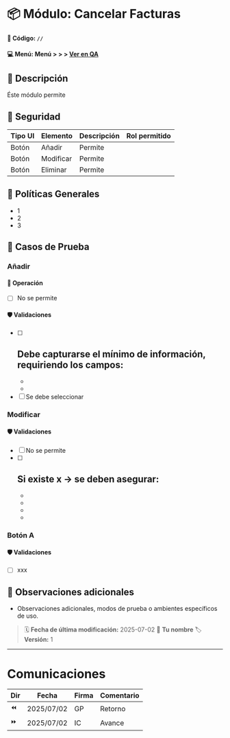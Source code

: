 # 📦 Módulo: Cancelar Facturas
#### 📁 **Código:** `//`
#### 💻 **Menú:** Menú > > >  [Ver en QA](http://192.168.2.16:1089/app////)

## 📝 Descripción
Éste módulo permite 

## 🔐 Seguridad
| Tipo UI | Elemento          | Descripción                    | Rol permitido |
|---------|-------------------|--------------------------------|----------------|
| Botón   | Añadir      | Permite      |        |
| Botón   | Modificar   | Permite      |        |
| Botón   | Eliminar    | Permite      |        |

## 💼 Políticas Generales
- 1
- 2
- 3

## 🧪 Casos de Prueba

### Añadir
#### 💼 Operación
- [ ] No se permite 
#### 🛡️ Validaciones
- [ ] Debe capturarse el mínimo de información, requiriendo los campos:
    - 
    - 
    - 
- [ ] Se debe seleccionar

### Modificar
#### 🛡️ Validaciones
- [ ] No se permite
- [ ] Si existe x -> se deben asegurar:
    - 
    - 
    - 
    - 
    - 

### Botón A
#### 🛡️ Validaciones
- [ ] xxx

## 📎 Observaciones adicionales
- Observaciones adicionales, modos de prueba o ambientes específicos de uso.

> 🗓️ **Fecha de última modificación:** 2025-07-02
> 👤 **Tu nombre**
> 🏷️ **Versión:** 1

---
# Comunicaciones
|Dir|Fecha       |Firma|Comentario                    |
|---|------------|-----|------------------------------|
|⏪| 2025/07/02 | GP |Retorno|
|⏩| 2025/07/02 | IC |Avance|
